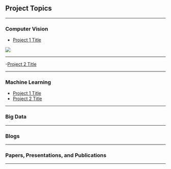## Project Topics
---

### Computer Vision 

- [Project 1 Title](/sample_page)
<img src="images/dummy_thumbnail.jpg?raw=true"/>

---
-[Project 2 Title](/pdf/sample_presentation.pdf)

---

### Machine Learning

- [Project 1 Title](http://example.com/)
- [Project 2 Title](http://example.com/)

---

### Big Data 

---

### Blogs

---

### Papers, Presentations, and Publications

---
 
 
 
